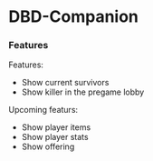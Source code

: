 # DBD-Companion

### Features

Features:
- Show current survivors
- Show killer in the pregame lobby 

Upcoming featurs:
- Show player items
- Show player stats
- Show offering



